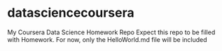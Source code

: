 datasciencecoursera
===================

My Coursera Data Science Homework Repo
Expect this repo to be filled with Homework.  For now, only the HelloWorld.md file will be included
